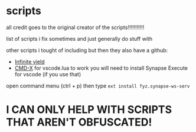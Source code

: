 # scripts
all credit goes to the original creator of the scripts!!!!!!!!!!!

list of scripts i fix sometimes and just generally do stuff with

other scripts i tought of including but then they also have a github:

* [Infinite yield](https://github.com/EdgeIY/infiniteyield)
* [CMD-X](https://github.com/CMD-X/CMD-X)
for vscode.lua to work you will need to install Synapse Execute for vscode (if you use that)

open command menu (ctrl + p)
then type
`ext install fyz.synapse-ws-serv`
# I CAN ONLY HELP WITH SCRIPTS THAT AREN'T OBFUSCATED!
